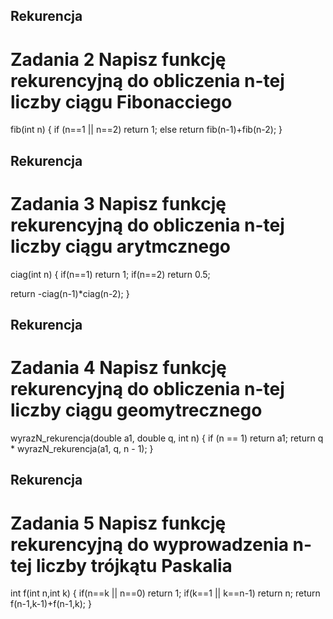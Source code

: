 ## Rekurencja
# Zadania 2 Napisz funkcję rekurencyjną do obliczenia n-tej liczby ciągu Fibonacciego


fib(int n)
{
    if (n==1 || n==2)
        return 1;
    else
        return fib(n-1)+fib(n-2);
}

## Rekurencja
# Zadania 3 Napisz funkcję rekurencyjną do obliczenia n-tej liczby ciągu arytmcznego

ciag(int n)
{
	if(n==1) 
		return 1;
	if(n==2) 
		return 0.5;

return -ciag(n-1)*ciag(n-2);
}

## Rekurencja
# Zadania 4 Napisz funkcję rekurencyjną do obliczenia n-tej liczby ciągu geomytrecznego

wyrazN_rekurencja(double a1, double q, int n) {
  if (n == 1) return a1;
  return q * wyrazN_rekurencja(a1, q, n - 1);
}

## Rekurencja
# Zadania 5 Napisz funkcję rekurencyjną do wyprowadzenia n-tej liczby trójkątu Paskalia

int f(int n,int k)
{
   if(n==k || n==0)
      return 1;
   if(k==1 || k==n-1)
      return n;
   return f(n-1,k-1)+f(n-1,k);
}







